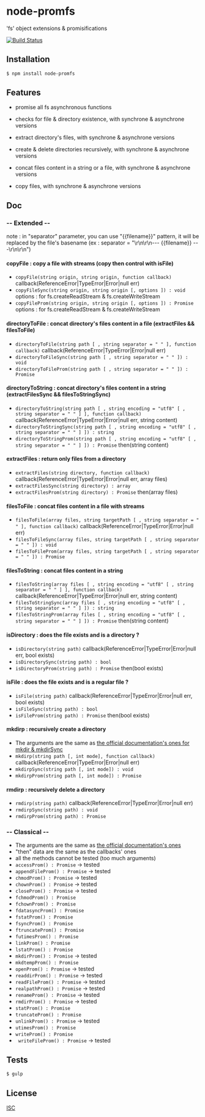 # node-promfs
'fs' object extensions & promisifications

[![Build Status](https://api.travis-ci.org/Psychopoulet/node-promfs.svg)](https://travis-ci.org/Psychopoulet/node-promfs)

## Installation

```bash
$ npm install node-promfs
```

## Features

  * promise all fs asynchronous functions

  * checks for file & directory existence, with synchrone & asynchrone versions
  * extract directory's files, with synchrone & asynchrone versions
  * create & delete directories recursively, with synchrone & asynchrone versions
  * concat files content in a string or a file, with synchrone & asynchrone versions
  * copy files, with synchrone & asynchrone versions

## Doc

### -- Extended --

note : in "separator" parameter, you can use "{{filename}}" pattern, it will be replaced by the file's basename
(ex : separator = "\r\n\r\n--- {{filename}} ---\r\n\r\n")

  #### copyFile : copy a file with streams (copy then control with isFile)
   * ``` copyFile(string origin, string origin, function callback) ``` callback(ReferenceError|TypeError|Error|null err)
   * ``` copyFileSync(string origin, string origin [, options ]) : void ``` options : for fs.createReadStream & fs.createWriteStream
   * ``` copyFileProm(string origin, string origin [, options ]) : Promise ``` options : for fs.createReadStream & fs.createWriteStream

  #### directoryToFile : concat directory's files content in a file (extractFiles && filesToFile)
   * ``` directoryToFile(string path [ , string separator = " " ], function callback) ``` callback(ReferenceError|TypeError|Error|null err)
   * ``` directoryToFileSync(string path [ , string separator = " " ]) : void ```
   * ``` directoryToFileProm(string path [ , string separator = " " ]) : Promise ```

  #### directoryToString : concat directory's files content in a string (extractFilesSync && filesToStringSync)
   * ``` directoryToString(string path [ , string encoding = "utf8" [ , string separator = " " ] ], function callback) ``` callback(ReferenceError|TypeError|Error|null err, string content)
   * ``` directoryToStringSync(string path [ , string encoding = "utf8" [ , string separator = " " ] ]) : string ```
   * ``` directoryToStringProm(string path [ , string encoding = "utf8" [ , string separator = " " ] ]) : Promise ``` then(string content)

  #### extractFiles : return only files from a directory
   * ``` extractFiles(string directory, function callback) ``` callback(ReferenceError|TypeError|Error|null err, array files)
   * ``` extractFilesSync(string directory) : array ```
   * ``` extractFilesProm(string directory) : Promise ``` then(array files)

  #### filesToFile : concat files content in a file with streams
   * ``` filesToFile(array files, string targetPath [ , string separator = " " ], function callback) ``` callback(ReferenceError|TypeError|Error|null err)
   * ``` filesToFileSync(array files, string targetPath [ , string separator = " " ]) : void ```
   * ``` filesToFileProm(array files, string targetPath [ , string separator = " " ]) : Promise ```

  #### filesToString : concat files content in a string
   * ``` filesToString(array files [ , string encoding = "utf8" [ , string separator = " " ] ], function callback) ``` callback(ReferenceError|TypeError|Error|null err, string content)
   * ``` filesToStringSync(array files [ , string encoding = "utf8" [ , string separator = " " ] ]) : string ```
   * ``` filesToStringProm(array files [ , string encoding = "utf8" [ , string separator = " " ] ]) : Promise ``` then(string content)

  #### isDirectory : does the file exists and is a directory ?
   * ``` isDirectory(string path) ``` callback(ReferenceError|TypeError|Error|null err, bool exists)
   * ``` isDirectorySync(string path) : bool ```
   * ``` isDirectoryProm(string path) : Promise ``` then(bool exists)

  #### isFile : does the file exists and is a regular file ?
   * ``` isFile(string path) ``` callback(ReferenceError|TypeError|Error|null err, bool exists)
   * ``` isFileSync(string path) : bool ```
   * ``` isFileProm(string path) : Promise ``` then(bool exists)

  #### mkdirp : recursively create a directory
   * The arguments are the same as [the official documentation's ones for mkdir & mkdirSync](https://nodejs.org/api/fs.html#fs_fs_mkdir_path_mode_callback)
   * ``` mkdirp(string path [, int mode], function callback) ``` callback(ReferenceError|TypeError|Error|null err)
   * ``` mkdirpSync(string path [, int mode]) : void ```
   * ``` mkdirpProm(string path [, int mode]) : Promise ```

  #### rmdirp : recursively delete a directory
   * ``` rmdirp(string path) ``` callback(ReferenceError|TypeError|Error|null err)
   * ``` rmdirpSync(string path) : void ```
   * ``` rmdirpProm(string path) : Promise ```

### -- Classical --

  * The arguments are the same as [the official documentation's ones](https://nodejs.org/api/fs.html)
  * "then" data are the same as the callbacks' ones
  * all the methods cannot be tested (too much arguments)
  * ``` accessProm() : Promise ``` -> tested
  * ``` appendFileProm() : Promise ``` -> tested
  * ``` chmodProm() : Promise ``` -> tested
  * ``` chownProm() : Promise ``` -> tested
  * ``` closeProm() : Promise ``` -> tested
  * ``` fchmodProm() : Promise ```
  * ``` fchownProm() : Promise ```
  * ``` fdatasyncProm() : Promise ```
  * ``` fstatProm() : Promise ```
  * ``` fsyncProm() : Promise ```
  * ``` ftruncateProm() : Promise ```
  * ``` futimesProm() : Promise ```
  * ``` linkProm() : Promise ```
  * ``` lstatProm() : Promise ```
  * ``` mkdirProm() : Promise ``` -> tested
  * ``` mkdtempProm() : Promise ```
  * ``` openProm() : Promise ``` -> tested
  * ``` readdirProm() : Promise ``` -> tested
  * ``` readFileProm() : Promise ``` -> tested
  * ``` realpathProm() : Promise ``` -> tested
  * ``` renameProm() : Promise ``` -> tested
  * ``` rmdirProm() : Promise ``` -> tested
  * ``` statProm() : Promise ```
  * ``` truncateProm() : Promise ```
  * ``` unlinkProm() : Promise ``` -> tested
  * ``` utimesProm() : Promise ```
  * ``` writeProm() : Promise ```
  * ``` writeFileProm() : Promise``` -> tested

## Tests

```bash
$ gulp
```

## License

  [ISC](LICENSE)
